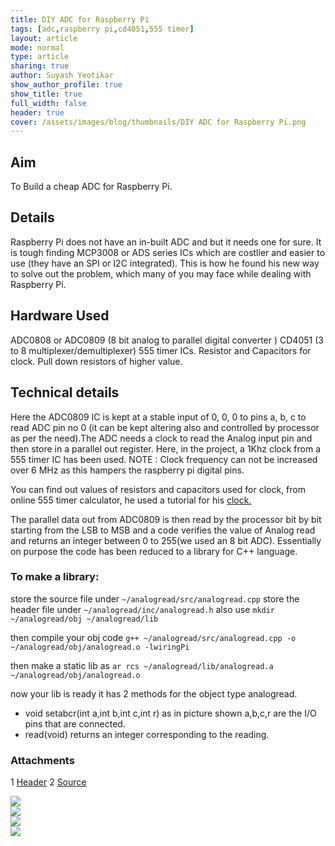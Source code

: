 ```yaml
---
title: DIY ADC for Raspberry Pi
tags: [adc,raspberry pi,cd4051,555 timer]
layout: article
mode: normal
type: article
sharing: true
author: Suyash Yeotikar
show_author_profile: true
show_title: true
full_width: false
header: true
cover: /assets/images/blog/thumbnails/DIY ADC for Raspberry Pi.png
---
```


## Aim
To Build a cheap ADC for Raspberry Pi.
<!--more-->

## Details
Raspberry Pi does not have an in-built ADC and but it needs one for sure. It is tough finding MCP3008 or ADS series ICs which are costlier and easier to use (they have an SPI or I2C integrated). This is how he found his new way to solve out the problem, which many of you may face while dealing with Raspberry Pi.

## Hardware Used 
ADC0808 or ADC0809 (8 bit analog to parallel digital converter )
CD4051 (3 to 8 multiplexer/demultiplexer)
555 timer ICs.
Resistor and Capacitors for clock.
Pull down resistors of higher value.

## Technical details
Here the ADC0809 IC is kept at a stable input of 0, 0, 0 to pins a, b, c to read ADC pin no 0 (it can be kept altering also and controlled by processor as per the need).The ADC needs a clock to read the Analog input pin and then store in a parallel out register. Here, in the project, a 1Khz clock from a 555 timer IC has been used.
NOTE : Clock frequency can not be increased over 6 MHz as this hampers the raspberry pi digital pins.

You can find out values of resistors and capacitors used for clock, from online 555 timer calculator, he used a tutorial for his [clock.](http://www.eng.buffalo.edu/shaw/student/m1_safety/01_home/ksb/ksb3/old_ksb3_timer.htm)

The parallel data out from ADC0809 is then read by the processor bit by bit starting from the LSB to MSB and a code verifies the value of Analog read and returns an integer between 0 to 255(we used an 8 bit ADC).
Essentially on purpose the code has been reduced to a library for C++ language.

### To make a library:

store the source file under `~/analogread/src/analogread.cpp`
store the header file under `~/analogread/inc/analogread.h`
also use
`mkdir ~/analogread/obj ~/analogread/lib`

then compile your obj code
`g++ ~/analogread/src/analogread.cpp -o ~/analogread/obj/analogread.o -lwiringPi`

then make a static lib as
`ar rcs ~/analogread/lib/analogread.a ~/analogread/obj/analogread.o`

now your lib is ready
it has 2 methods for the object type analogread.

- void setabcr(int a,int b,int c,int r)
as in picture shown a,b,c,r are the I/O pins that are connected.
- read(void)
returns an integer corresponding to the reading.

### Attachments

1 [Header](https://technopediabphc.files.wordpress.com/2015/07/header.docx)
2 [Source](https://technopediabphc.files.wordpress.com/2015/07/source.docx)


<div class="swiper swiper-demo">
  <div class="swiper__wrapper">
    <div class="swiper__slide"><img class="image image" src="{{site.baseurl}}/assets/images/blog/DIY-ADC-Raspi/pinout.png"/></div>
    <div class="swiper__slide"><img class="image image" src="{{site.baseurl}}/assets/images/blog/DIY-ADC-Raspi/PCB.png"/></div>
    <div class="swiper__slide"><img class="image image" src="{{site.baseurl}}/assets/images/blog/DIY-ADC-Raspi/exp.png"/></div>
    <div class="swiper__slide"><img class="image image" src="{{site.baseurl}}/assets/images/blog/DIY-ADC-Raspi/ADC.png"/></div>
  </div>
  <div class="swiper__button swiper__button--prev fas fa-chevron-left"></div>
  <div class="swiper__button swiper__button--next fas fa-chevron-right"></div>
</div>

<style>
.swiper-demo {
  height: auto;
}
</style>
<script>
{%- include scripts/lib/swiper.js -%}
var SOURCES = window.TEXT_VARIABLES.sources;
window.Lazyload.js(SOURCES.jquery, function() {
  $('.swiper-demo').swiper();
});
</script>